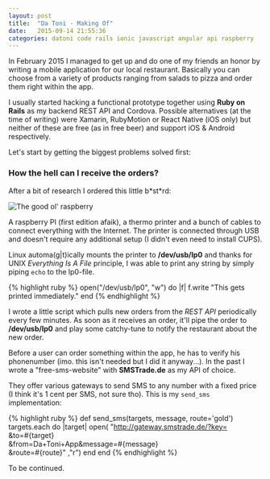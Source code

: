```yaml
---
layout: post
title:  "Da Toni - Making Of"
date:   2015-09-14 21:55:36
categories: datoni code rails ionic javascript angular api raspberry
---
```


In February 2015 I managed to get up and do one of my friends an honor by writing
a mobile application for our local restaurant. Basically you can choose from a
variety of products ranging from salads to pizza and order them right within the app.

I usually started hacking a functional prototype together using __Ruby on Rails__ as my backend REST API and Cordova.
Possible alternatives (at the time of writing) were Xamarin, RubyMotion or React Native (iOS only) but neither of these are free (as in free beer) and support iOS & Android respectively.

Let's start by getting the biggest problems solved first:

### How the hell can I receive the orders?

After a bit of research I ordered this little b\*st\*rd:

![The good ol' raspberry](http://cnet2.cbsistatic.com/hub/i/r/2014/07/14/e65601b4-e72c-4b0a-9b2e-e4b163627eb9/resize/770x578/1ceb749d00e60f666bd21dfe220f4858/raspberry-pi-b-plus1.jpg)

A raspberry PI (first edition afaik), a thermo printer and a bunch of cables to connect everything with the Internet. The printer is connected through USB and doesn't require any additional setup (I didn't even need to install CUPS).

Linux automa\(g\|t\)ically mounts the printer to **/dev/usb/lp0** and thanks for UNIX _Everything Is A File_ principle, I was able to print any string by simply piping `echo` to the lp0-file.

{% highlight ruby %}
open("/dev/usb/lp0", "w") do |f|
  f.write "This gets printed immediately."
end
{% endhighlight %}

I wrote a little script which pulls new orders from the _REST API_ periodically every few minutes.
As soon as it receives an order, it'll pipe the order to __/dev/usb/lp0__ and play some catchy-tune to notify the restaurant about the new order.

Before a user can order something within the app, he has to verify his phonenumber (imo. this isn't needed but I did it anyway...). In the past I wrote a "free-sms-website" with __SMSTrade.de__ as my API of choice.

They offer various gateways to send SMS to any number with a fixed price (I think it's 1 cent per SMS, not sure tho).
This is my `send_sms` implementation:

{% highlight ruby %}
def send_sms(targets, message, route='gold')
  targets.each do |target|
    open(
      "http://gateway.smstrade.de/?key=<myapitoken>\
          &to=#{target}\
          &from=Da+Toni+App&message=#{message}\
          &route=#{route}"
     ,"r")
  end
end
{% endhighlight %}



To be continued.
